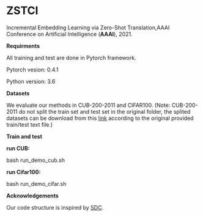 # ZSTCI
 Incremental Embedding Learning via Zero-Shot Translation,AAAI Conference on Artificial Intelligence (__AAAI__), 2021.
 
 __Requirments__
 
All training and test are done in Pytorch framework.

Pytorch vesion: 0.4.1

Python version: 3.6

__Datasets__

We evaluate our methods in CUB-200-2011 and CIFAR100. (Note: CUB-200-2011 do not split the train set and test set in the original folder, the splited datasets can be download from this [link](ttps://drive.google.com/drive/folders/1sjJTCbVriYSbntQfGMQUJH7y2D_UogT2) according to the original provided train/test text file.)

__Train and test__

__run CUB:__

bash  run_demo_cub.sh

__run Cifar100:__

bash  run_demo_cifar.sh
 
 




__Acknowledgements__

Our code structure is inspired by [SDC](https://github.com/yulu0724/SDC-IL).
